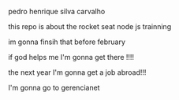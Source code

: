 pedro henrique silva carvalho


this repo is about the rocket seat node js trainning


im gonna finsih that before february 

if god helps me I'm gonna get there !!!!

the next year I'm gonna get a job abroad!!!

I'm gonna go to gerencianet


